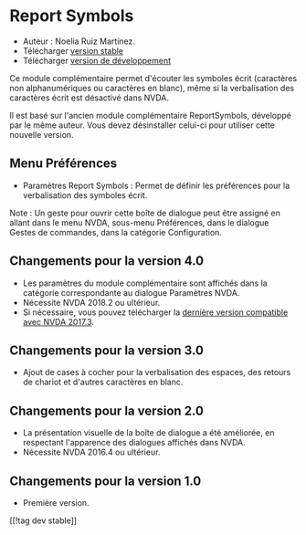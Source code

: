 # Report Symbols #

*	Auteur : Noelia Ruiz Martínez.
*	Télécharger [version stable][1]
*	Télécharger [version de développement][2]

Ce module complémentaire permet d'écouter les symboles écrit (caractères non
alphanumériques ou caractères en blanc), même si la verbalisation des
caractères écrit est désactivé dans NVDA.

Il est basé sur l'ancien module complémentaire ReportSymbols, développé par
le même auteur. Vous devez désinstaller celui-ci pour utiliser cette
nouvelle version.

## Menu Préférences ##
*	Paramètres Report Symbols : Permet de définir les préférences pour  la
  verbalisation des symboles écrit.

Note : Un geste pour ouvrir cette boîte de dialogue peut être assigné en
allant dans le menu NVDA, sous-menu Préférences, dans le dialogue Gestes de
commandes, dans la catégorie Configuration.

## Changements pour la version 4.0 ##
* Les paramètres du module complémentaire sont affichés dans la catégorie
  correspondante au dialogue Paramètres NVDA.
* Nécessite NVDA 2018.2 ou ultérieur.
* Si nécessaire, vous pouvez télécharger la [dernière version compatible
  avec NVDA 2017.3][3].

## Changements pour la version 3.0 ##
* Ajout de cases à cocher pour la verbalisation des espaces, des retours de
  chariot et d'autres caractères en blanc.

## Changements pour la version 2.0 ##
*	La présentation visuelle de la boîte de dialogue a été améliorée, en
  respectant l'apparence des dialogues affichés dans NVDA.
*	Nécessite NVDA 2016.4 ou ultérieur.

## Changements pour la version 1.0 ##
*	Première version.


[[!tag dev stable]]

[1]: http://addons.nvda-project.org/files/get.php?file=rsy

[2]: http://addons.nvda-project.org/files/get.php?file=rsy-dev

[3]:
https://github.com/nvdaes/reportSymbols/releases/download/3.6/reportSymbols-3.6.nvda-addon
